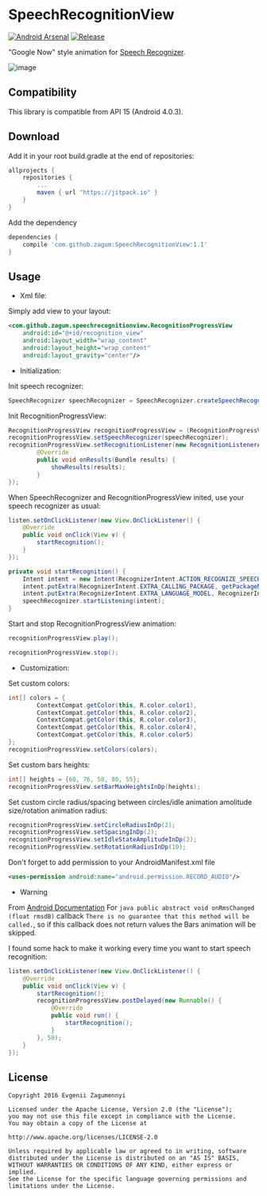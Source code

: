 SpeechRecognitionView
======================

[![Android Arsenal](https://img.shields.io/badge/Android%20Arsenal-SpeechRecognitionView-brightgreen.svg?style=flat)](http://android-arsenal.com/details/1/3518)
[![Release](https://jitpack.io/v/zagum/SpeechRecognitionView.svg)](https://jitpack.io/#zagum/SpeechRecognitionView)

"Google Now" style animation for [Speech Recognizer][1].

![image](https://raw.githubusercontent.com/zagum/SpeechRecognitionView/master/art/speechrecognitionview.gif)


Compatibility
-------------

This library is compatible from API 15 (Android 4.0.3).


Download
--------


Add it in your root build.gradle at the end of repositories:

```groovy
allprojects {
    repositories {
        ...
        maven { url "https://jitpack.io" }
    }
}
```

Add the dependency

```groovy
dependencies {
    compile 'com.github.zagum:SpeechRecognitionView:1.1'
}
```


Usage
-----

* Xml file:

Simply add view to your layout:

``` xml
<com.github.zagum.speechrecognitionview.RecognitionProgressView
	android:id="@+id/recognition_view"
	android:layout_width="wrap_content"
	android:layout_height="wrap_content"
	android:layout_gravity="center"/>
```
* Initialization:

Init speech recognizer:
``` java
SpeechRecognizer speechRecognizer = SpeechRecognizer.createSpeechRecognizer(context);
```

Init RecognitionProgressView:
``` java
RecognitionProgressView recognitionProgressView = (RecognitionProgressView) findViewById(R.id.recognition_view);
recognitionProgressView.setSpeechRecognizer(speechRecognizer);
recognitionProgressView.setRecognitionListener(new RecognitionListenerAdapter() {
        @Override
        public void onResults(Bundle results) {
	        showResults(results);
        }
});
```

When SpeechRecognizer and RecognitionProgressView inited, use your speech recognizer as usual:
``` java
listen.setOnClickListener(new View.OnClickListener() {
	@Override
	public void onClick(View v) {
		startRecognition();
	}
});

private void startRecognition() {
	Intent intent = new Intent(RecognizerIntent.ACTION_RECOGNIZE_SPEECH);
	intent.putExtra(RecognizerIntent.EXTRA_CALLING_PACKAGE, getPackageName());
	intent.putExtra(RecognizerIntent.EXTRA_LANGUAGE_MODEL, RecognizerIntent.LANGUAGE_MODEL_FREE_FORM);
	speechRecognizer.startListening(intent);
}
```

Start and stop RecognitionProgressView animation:
``` java
recognitionProgressView.play();

recognitionProgressView.stop();
```

* Customization:

Set custom colors: 
``` java
int[] colors = {
		ContextCompat.getColor(this, R.color.color1),
		ContextCompat.getColor(this, R.color.color2),
		ContextCompat.getColor(this, R.color.color3),
		ContextCompat.getColor(this, R.color.color4),
		ContextCompat.getColor(this, R.color.color5)
};
recognitionProgressView.setColors(colors);
```

Set custom bars heights: 
``` java
int[] heights = {60, 76, 58, 80, 55};
recognitionProgressView.setBarMaxHeightsInDp(heights);
```

Set custom circle radius/spacing between circles/idle animation amolitude size/rotation animation radius: 
``` java
recognitionProgressView.setCircleRadiusInDp(2);
recognitionProgressView.setSpacingInDp(2);
recognitionProgressView.setIdleStateAmplitudeInDp(2);
recognitionProgressView.setRotationRadiusInDp(10);
```
Don't forget to add permission to your AndroidManifest.xml file
``` xml
<uses-permission android:name="android.permission.RECORD_AUDIO"/>
```


* Warning

From [Android Documentation](http://developer.android.com/reference/android/speech/RecognitionListener.html#onRmsChanged(float))
For ```java public abstract void onRmsChanged (float rmsdB)``` callback ```There is no guarantee that this method will be called.```, 
so if this callback does not return values the Bars animation will be skipped. 

I found some hack to make it working every time you want to start speech recognition:
``` java
listen.setOnClickListener(new View.OnClickListener() {
	@Override
	public void onClick(View v) {
		startRecognition();
		recognitionProgressView.postDelayed(new Runnable() {
			@Override
			public void run() {
				startRecognition();
			}
		}, 50);
	}
});
```


License
-------

    Copyright 2016 Evgenii Zagumennyi
    
    Licensed under the Apache License, Version 2.0 (the "License");
    you may not use this file except in compliance with the License.
    You may obtain a copy of the License at
    
    http://www.apache.org/licenses/LICENSE-2.0
    
    Unless required by applicable law or agreed to in writing, software
    distributed under the License is distributed on an "AS IS" BASIS,
    WITHOUT WARRANTIES OR CONDITIONS OF ANY KIND, either express or implied.
    See the License for the specific language governing permissions and
    limitations under the License.


[1]: http://developer.android.com/intl/ru/reference/android/speech/SpeechRecognizer.html
